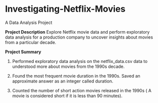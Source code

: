# Investigating-Netflix-Movies
A Data Analysis Project

**Project Description**
Explore Netflix movie data and perform exploratory data analysis for a production company to uncover insights about movies from a particular decade.

**Project Summary**

1. Performed exploratory data analysis on the netflix_data.csv data to understood more about movies from the 1990s decade.

2. Found the most frequent movie duration in the 1990s. Saved an approximate answer as an integer called duration.

3. Counted the number of short action movies released in the 1990s ( A movie is considered short if it is less than 90 minutes).
